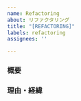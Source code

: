 ```yaml
---
name: Refactoring
about: リファクタリング
title: "[REFACTORING]"
labels: refactoring
assignees: ''

---
```


### 概要


### 理由・経緯
